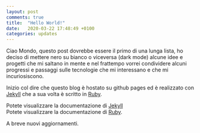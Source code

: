 ```yaml
---
layout: post
comments: true
title:  "Hello World!"
date:   2020-03-22 17:48:49 +0100
categories: updates
---
```

Ciao Mondo, questo post dovrebbe essere il primo di una lunga lista, ho deciso di mettere nero su bianco o viceversa (dark mode) alcune idee e progetti che mi saltano in mente e nel frattempo vorrei condividere alcuni progressi e passaggi sulle tecnologie che mi interessano e che mi incuriosiscono.

Inizio col dire che questo blog è hostato su github pages ed è realizzato con [Jekyll][jekyll-site] che a sua volta è scritto in [Ruby][ruby-site].

Potete visualizzare la documentazione di [Jekyll][jekyll-site]  
Potete visualizzare la documentazione di [Ruby][ruby-site].

A breve nuovi aggiornamenti.


[jekyll-site]: https://jekyllrb.com/
[jekyll-docs]: https://jekyllrb.com/docs/home
[ruby-site]: https://www.ruby-lang.org
[ruby-docs]: https://www.ruby-lang.org/it/documentation/